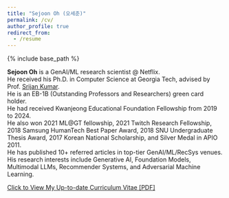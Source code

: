 ```yaml
---
title: "Sejoon Oh (오세준)"
permalink: /cv/
author_profile: true
redirect_from:
  - /resume
---
```


{% include base_path %}

**Sejoon Oh** is a GenAI/ML research scientist @ Netflix.   
He received his Ph.D. in Computer Science at Georgia Tech, advised by Prof. [Srijan Kumar](https://www.cc.gatech.edu/~srijan/).  
He is an EB-1B (Outstanding Professors and Researchers) green card holder.  
He had received Kwanjeong Educational Foundation Fellowship from 2019 to 2024.  
He also won 2021 ML@GT fellowship, 2021 Twitch Research Fellowship, 2018 Samsung HumanTech Best Paper Award, 2018 SNU Undergraduate Thesis Award, 2017 Korean National Scholarship, and Silver Medal in APIO 2011.  
He has published 10+ referred articles in top-tier GenAI/ML/RecSys venues.  
His research interests include Generative AI, Foundation Models, Multimodal LLMs, Recommender Systems, and Adversarial Machine Learning. 

[Click to View My Up-to-date Curriculum Vitae [PDF]](https://github.com/sejoonoh/sejoonoh.github.io/blob/master/files/Sejoon_Oh_CV_Jan2025.pdf)

<!-- <embed src="http://lantaoyu.com/files/lantaoyu_cv.pdf" width="650" height="1800" type='application/pdf'> -->

